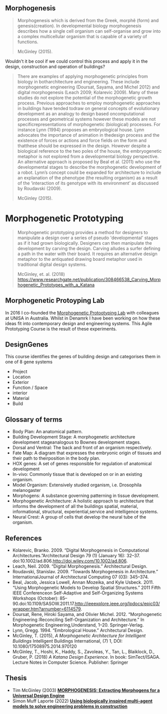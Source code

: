 ## Morphogenesis
>Morphogenesis which is derived from the Greek, morphê (form) and genesis(creation). In developmental biology morphogenesis describes how a single cell organism can self-organise and grow into a complex multicellular organism that is capable of a variety of functions.
>
>McGinley (2015).

Wouldn't it be cool if we could control this process and apply it in the design, construction and operation of buildings?

>There are examples of applying morphogenetic principles from biology in botharchitecture and engineering. These include morphogenetic engineering (Doursat, Sayama, and Michel 2012) and digital morphogenesis (Leach 2009; Kolarevic 2009). Many of these studies do not explore the potential of the morphogenetic growth process. Previous approaches to employ morphogenetic approaches in buildings have tended todraw on general concepts of evolutionary development as an analogy to design based oncomputational processes and geometrical systems however these models are not specificrepresentations of morphogenetic (biological) processes. For instance Lynn (1994) proposes an embryological house. Lynn advocates the importance of animation in thedesign process and the existence of forces or actions and force fields on the form and thatthese should be expressed in the design. However despite a biological reference to the two poles of the house, the embryogenetic metaphor is not explored from a developmental biology perspective. An alternative approach is proposed by Beal et al. (2011) who use the developmental stages to describe the morphogenetic development of a robot. Lynn’s concept could be expanded for architecture to include an explanation of the phenotype (the resulting organism) as a result of the ‘interaction of its genotype with its environment’ as discussed by Roudavski (2009).
>
>McGinley (2015).

# Morphogenetic Prototyping
>Morphogenetic prototyping provides a method for designers to manipulate a design over a series of pseudo 'developmental' stages as if it had grown biologically. Designers can then manipulate the development by carving the design. Carving alludes a surfer defining a path in the water with their board. It requires an alternative design metaphor to the antiquated drawing board metaphor used in traditional digital design systems. 
>
>McGinley, et. al. (2018)
<https://www.researchgate.net/publication/308466538_Carving_Morphogenetic_Prototypes_with_a_Katana>

## Morphogenetic Protoyping Lab
In 2016 I co-founded the [Morphogenetic Protootyping Lab](https://www.youtube.com/watch?v=Jn2irE3RV3EZ) with colleagues at UNISA in Australia. Whilst in Denamrk I have been working on how these ideas fit into contemporary design and engineering systems. This Agile Prototyping Course is the result of these experiments.

## DesignGenes
This course identifies the genes of building design and categorises them in one of 8 gene systems
* Project
* Location
* Exterior
* Function / Space
* interior
* Material
* Build

## Glossary of terms

* Body Plan: An anatomical pattern.
* Building Development Stage: A morphogenetic architecture development stageanalogous to Bownes development stages.
* Dorsal and Ventral: The back and front of an organism respectively.
* Fate Map: A diagram that expresses the embryonic origin of tissues and their path to theirposition in the body plan.
* HOX genes: A set of genes responsible for regulation of anatomical development
* In-vivo: Commonly tissue that is developed on or in an existing organism.
* Model Organism: Extensively studied organism, i.e. Drosophila melanogaster
* Morphogens: A substance governing patterning in tissue development.
* Morphogenetic Architecture: A holistic approach to architecture that informs the development of all the buildings spatial, material, informational, structural, experiential,service and intelligence systems.
* Neural Crest: A group of cells that develop the neural tube of the organism. 

## References
* Kolarevic, Branko. 2009. “Digital Morphogenesis in Computational Architectures.”Architectural Design 79 (1) (January 16): 32–37. doi:10.1002/ad.806.http://doi.wiley.com/10.1002/ad.806.
* Leach, Neil. 2009. “Digital Morphogenesis.” Architectural Design.
* Roudavski, Stanislav. 2009. “Towards Morphogenesis in Architecture.” InternationalJournal of Architectural Computing 07 (03): 345–374.
* Beal, Jacob, Jessica Lowell, Annan Mozeika, and Kyle Usbeck. 2011. “Using Morphogenetic Models to Develop Spatial Structures.” 2011 Fifth IEEE Conferenceon Self-Adaptive and Self-Organizing Systems Workshops (October): 85–90.doi:10.1109/SASOW.2011.17.http://ieeexplore.ieee.org/lpdocs/epic03/wrapper.htm?arnumber=6114579. 
* Doursat, Rene, Hiroki Sayama, and Olivier Michel. 2012. “Morphogenetic Engineering :Reconciling Self-Organization and Architecture.” In Morphogenetic Engineering,Understand, 1–20. Springer-Verlag.
* Lynn, Gregg. 1994. “Embrological House.” Architectural Design.
* McGinley, T. (2015), *A Morphogenetic Architecture for Intelligent Buildings* Intelligent Buildings International, (7) 1, DOI: 10.1080/17508975.2014.970120
* McGinley, T., Hoshi, K., Haddy, S., Zavoleas, Y., Tan, L., Blaiklock, D., Gruber, P. (2018) *A Katana Design Experience*. In book: SimTect/ISAGA. Lecture Notes in Computer Science. Publisher: Springer

## Thesis
* Tim McGinley (2003) [**MORPHOGENESIS: Extracting Morphogens for a Universal Design Engine**](https://www.researchgate.net/publication/289523200_MORPHOGENESIS_Extracting_Morphogens_for_a_Universal_Design_Engine)
* Simon Muff Laporte (2022) [**Using biologically inspired multi-agent models to solve engineering problems in construction**](https://findit.dtu.dk/en/catalog/621f5ea386059754d89e89ad)
